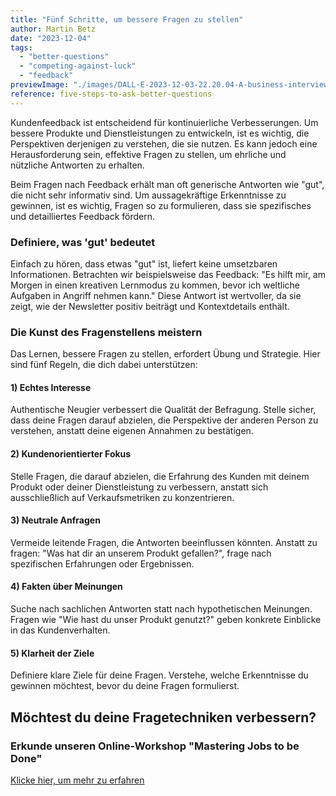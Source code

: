 ```yaml
---
title: "Fünf Schritte, um bessere Fragen zu stellen"
author: Martin Betz
date: "2023-12-04"
tags:
  - "better-questions"
  - "competing-against-luck"
  - "feedback"
previewImage: "./images/DALL·E-2023-12-03-22.20.04-A-business-interview-situation-depicted-in-a-geometric-watercolor-style-with-blue-and-mint-colors.-The-image-should-be-created-in-a-wide-format.png"
reference: five-steps-to-ask-better-questions
---
```


Kundenfeedback ist entscheidend für kontinuierliche Verbesserungen. Um bessere Produkte und Dienstleistungen zu entwickeln, ist es wichtig, die Perspektiven derjenigen zu verstehen, die sie nutzen. Es kann jedoch eine Herausforderung sein, effektive Fragen zu stellen, um ehrliche und nützliche Antworten zu erhalten.

Beim Fragen nach Feedback erhält man oft generische Antworten wie "gut", die nicht sehr informativ sind. Um aussagekräftige Erkenntnisse zu gewinnen, ist es wichtig, Fragen so zu formulieren, dass sie spezifisches und detailliertes Feedback fördern.

### Definiere, was 'gut' bedeutet

Einfach zu hören, dass etwas "gut" ist, liefert keine umsetzbaren Informationen. Betrachten wir beispielsweise das Feedback: "Es hilft mir, am Morgen in einen kreativen Lernmodus zu kommen, bevor ich weltliche Aufgaben in Angriff nehmen kann." Diese Antwort ist wertvoller, da sie zeigt, wie der Newsletter positiv beiträgt und Kontextdetails enthält.

### Die Kunst des Fragenstellens meistern

Das Lernen, bessere Fragen zu stellen, erfordert Übung und Strategie. Hier sind fünf Regeln, die dich dabei unterstützen:

#### 1) Echtes Interesse

Authentische Neugier verbessert die Qualität der Befragung. Stelle sicher, dass deine Fragen darauf abzielen, die Perspektive der anderen Person zu verstehen, anstatt deine eigenen Annahmen zu bestätigen.

#### 2) Kundenorientierter Fokus

Stelle Fragen, die darauf abzielen, die Erfahrung des Kunden mit deinem Produkt oder deiner Dienstleistung zu verbessern, anstatt sich ausschließlich auf Verkaufsmetriken zu konzentrieren.

#### 3) Neutrale Anfragen

Vermeide leitende Fragen, die Antworten beeinflussen könnten. Anstatt zu fragen: "Was hat dir an unserem Produkt gefallen?", frage nach spezifischen Erfahrungen oder Ergebnissen.

#### 4) Fakten über Meinungen

Suche nach sachlichen Antworten statt nach hypothetischen Meinungen. Fragen wie "Wie hast du unser Produkt genutzt?" geben konkrete Einblicke in das Kundenverhalten.

#### 5) Klarheit der Ziele

Definiere klare Ziele für deine Fragen. Verstehe, welche Erkenntnisse du gewinnen möchtest, bevor du deine Fragen formulierst.

## Möchtest du deine Fragetechniken verbessern?

### Erkunde unseren Online-Workshop "Mastering Jobs to be Done"

[Klicke hier, um mehr zu erfahren](/services/mastering-jobs-to-be-done-online-workshop/)